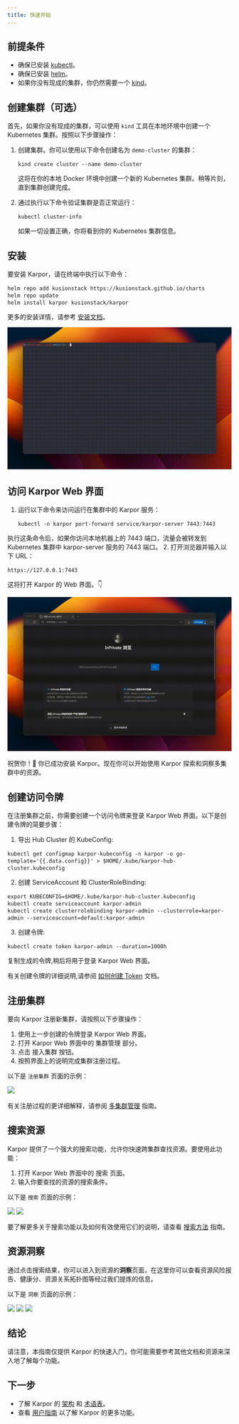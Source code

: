 ```yaml
---
title: 快速开始
---
```

## 前提条件

* 确保已安装 [kubectl](https://kubernetes.io/docs/tasks/tools/)。
* 确保已安装 [helm](https://helm.sh/docs/intro/install/)。
* 如果你没有现成的集群，你仍然需要一个 [kind](https://kind.sigs.k8s.io/docs/user/quick-start/#installation/)。

## 创建集群（可选）

首先，如果你没有现成的集群，可以使用 `kind` 工具在本地环境中创建一个 Kubernetes 集群。按照以下步骤操作：

1. 创建集群。你可以使用以下命令创建名为 `demo-cluster` 的集群：
   ```shell
   kind create cluster --name demo-cluster
   ```

   这将在你的本地 Docker 环境中创建一个新的 Kubernetes 集群。稍等片刻，直到集群创建完成。
2. 通过执行以下命令验证集群是否正常运行：
   ```shell
   kubectl cluster-info
   ```

   如果一切设置正确，你将看到你的 Kubernetes 集群信息。

## 安装

要安装 Karpor，请在终端中执行以下命令：

```shell
helm repo add kusionstack https://kusionstack.github.io/charts 
helm repo update
helm install karpor kusionstack/karpor
```

更多的安装详情，请参考 [安装文档](2-installation.md)。

![安装](./assets/2-installation/install.gif)

## 访问 Karpor Web 界面

1. 运行以下命令来访问运行在集群中的 Karpor 服务：
   ```shell
   kubectl -n karpor port-forward service/karpor-server 7443:7443
   ```

执行这条命令后，如果你访问本地机器上的 7443 端口，流量会被转发到 Kubernetes 集群中 karpor-server 服务的 7443 端口。
2. 打开浏览器并输入以下 URL：

```shell
https://127.0.0.1:7443 
```

这将打开 Karpor 的 Web 界面。👇

![在浏览器中打开](./assets/2-installation/open-in-browser.gif)

祝贺你！🎉 你已成功安装 Karpor。现在你可以开始使用 Karpor 探索和洞察多集群中的资源。

## 创建访问令牌

在注册集群之前，你需要创建一个访问令牌来登录 Karpor Web 界面。以下是创建令牌的简要步骤：

1. 导出 Hub Cluster 的 KubeConfig:

```shell
kubectl get configmap karpor-kubeconfig -n karpor -o go-template='{{.data.config}}' > $HOME/.kube/karpor-hub-cluster.kubeconfig
```

2. 创建 ServiceAccount 和 ClusterRoleBinding:

```shell
export KUBECONFIG=$HOME/.kube/karpor-hub-cluster.kubeconfig
kubectl create serviceaccount karpor-admin
kubectl create clusterrolebinding karpor-admin --clusterrole=karpor-admin --serviceaccount=default:karpor-admin
```

3. 创建令牌:

```shell
kubectl create token karpor-admin --duration=1000h
```

复制生成的令牌,稍后将用于登录 Karpor Web 界面。

有关创建令牌的详细说明,请参阅 [如何创建 Token](../3-user-guide/1-how-to-create-token.md) 文档。

## 注册集群

要向 Karpor 注册新集群，请按照以下步骤操作：

1. 使用上一步创建的令牌登录 Karpor Web 界面。
2. 打开 Karpor Web 界面中的 <kbd>集群管理</kbd> 部分。
3. 点击 <kbd>接入集群</kbd> 按钮。
4. 按照界面上的说明完成集群注册过程。

以下是 `注册集群` 页面的示例：

![](/karpor/assets/cluster-mng/cluster-mng-register-new-cluster.png)

有关注册过程的更详细解释，请参阅 [多集群管理](../3-user-guide/2-multi-cluster-management.md) 指南。

## 搜索资源

Karpor 提供了一个强大的搜索功能，允许你快速跨集群查找资源。要使用此功能：

1. 打开 Karpor Web 界面中的 <kbd>搜索</kbd> 页面。
2. 输入你要查找的资源的搜索条件。

以下是 `搜索` 页面的示例：

![](/karpor/assets/search/search-auto-complete.png)
![](/karpor/assets/search/search-result.png)

要了解更多关于搜索功能以及如何有效使用它们的说明，请查看 [搜索方法](../5-references/3-search-methods.md) 指南。

## 资源洞察

通过点击搜索结果，你可以进入到资源的**洞察**页面，在这里你可以查看资源风险报告、健康分、资源关系拓扑图等经过我们提炼的信息。

以下是 `洞察` 页面的示例：

![](/karpor/assets/insight/insight-home.png)
![](/karpor/assets/insight/insight-single-issue.png)
![](/karpor/assets/insight/insight-topology.png)

## 结论

请注意，本指南仅提供 Karpor 的快速入门，你可能需要参考其他文档和资源来深入地了解每个功能。

## 下一步

- 了解 Karpor 的 [架构](../concepts/architecture) 和 [术语表](../concepts/glossary)。
- 查看 [用户指南](../user-guide/multi-cluster-management) 以了解 Karpor 的更多功能。
